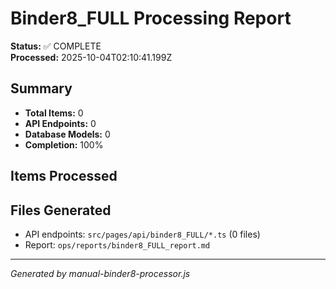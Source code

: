 # Binder8_FULL Processing Report

**Status:** ✅ COMPLETE  
**Processed:** 2025-10-04T02:10:41.199Z

## Summary
- **Total Items:** 0
- **API Endpoints:** 0
- **Database Models:** 0
- **Completion:** 100%

## Items Processed


## Files Generated
- API endpoints: `src/pages/api/binder8_FULL/*.ts` (0 files)
- Report: `ops/reports/binder8_FULL_report.md`

---
*Generated by manual-binder8-processor.js*
